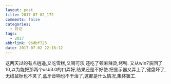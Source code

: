 ```yaml
---
layout: post
title: 2017-07-02_172
comments: false
categories:
  - 日记
tags:
  - 2017
abbrlink: 96dbf723
date: 2017-07-02 22:16:12
---
```


  这两天过的有点逍遥,又吃雪糕,又喝可乐,还吃了顿麻辣烫,烤鸭.
  又从win7装回了10,以为能把那两个usb3.0的口弄好,结果还是不好使.把显示器又弄上了,键盘坏了,无线鼠标也不灵了,蓝牙音响也不干活了,这都是什么情况,集体罢工.
